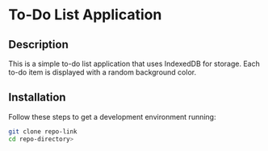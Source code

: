 # To-Do List Application

## Description

This is a simple to-do list application that uses IndexedDB for storage. Each to-do item is displayed with a random background color.

## Installation

Follow these steps to get a development environment running:

```bash
git clone repo-link
cd repo-directory>